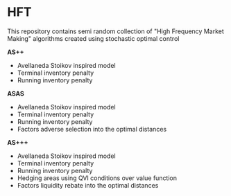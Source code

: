 # HFT
This repository contains semi random collection of "High Frequency Market Making" algorithms created using stochastic optimal control

**AS++**
  - Avellaneda Stoikov inspired model
  - Terminal inventory penalty
  - Running inventory penalty
  
**ASAS**
  - Avellaneda Stoikov inspired model
  - Terminal inventory penalty
  - Running inventory penalty
  - Factors adverse selection into the optimal distances
  
**AS+++**
  - Avellaneda Stoikov inspired model
  - Terminal inventory penalty
  - Running inventory penalty
  - Hedging areas using QVI conditions over value function
  - Factors liquidity rebate into the optimal distances

